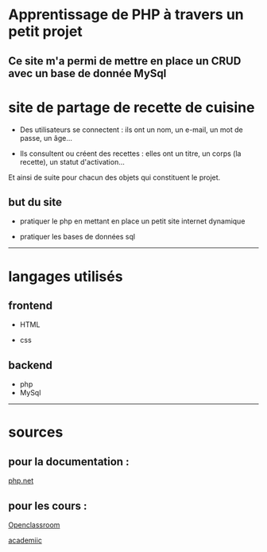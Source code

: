 # Apprentissage de PHP à travers un petit projet
Ce site m'a permi de mettre en place un CRUD avec un base de donnée MySql
---
# site de partage de recette de cuisine

+ Des utilisateurs se connectent : ils ont un nom, un e-mail, un mot de passe, un âge...

+ Ils consultent ou créent des recettes : elles ont un titre, un corps (la recette), un      statut d'activation...

Et ainsi de suite pour chacun des objets qui constituent le projet.

## but du site

+ pratiquer le php en mettant en place un petit site internet dynamique

+ pratiquer les bases de données sql

---
# langages utilisés

## frontend

+ HTML

+ css

## backend

+ php 
+ MySql
---
# sources 


## pour la documentation :
[php.net](https://www.php.net/)

## pour les cours :

[Openclassroom](https://openclassrooms.com/fr/courses/918836-concevez-votre-site-web-avec-php-et-mysql/7390566-tirez-un-maximum-de-ce-cours)


[academiic](https://www.linkedin.com/learning/l-essentiel-de-php-8/bienvenue-dans-l-essentiel-de-php-8-1?dApp=54684504&focused=true&leis=AICC&resume=false&u=51253468)

